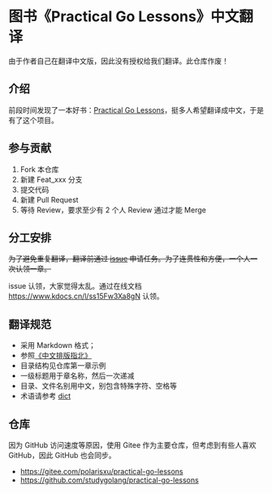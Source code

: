 # 图书《Practical Go Lessons》中文翻译

由于作者自己在翻译中文版，因此没有授权给我们翻译。此仓库作废！

## 介绍

前段时间发现了一本好书：[Practical Go Lessons](https://www.practical-go-lessons.com)，挺多人希望翻译成中文，于是有了这个项目。

## 参与贡献

1. Fork 本仓库
2. 新建 Feat_xxx 分支
3. 提交代码
4. 新建 Pull Request
5. 等待 Review，要求至少有 2 个人 Review 通过才能 Merge

## 分工安排

~~为了避免重复翻译，翻译前通过 [issue](https://gitee.com/polarisxu/practical-go-lessons/issues) 申请任务。为了连贯性和方便，一个人一次认领一章。~~

issue 认领，大家觉得太乱。通过在线文档 <https://www.kdocs.cn/l/ss15Fw3Xa8gN> 认领。

## 翻译规范

- 采用 Markdown 格式；
- 参照[《中文排版指北》](https://github.com/studygolang/GCTT/blob/master/chinese-copywriting-guidlines.md)
- 目录结构见仓库第一章示例
- 一级标题用于章名称，然后一次递减
- 目录、文件名别用中文，别包含特殊字符、空格等
- 术语请参考 [dict](dict.md)

## 仓库

因为 GitHub 访问速度等原因，使用 Gitee 作为主要仓库，但考虑到有些人喜欢 GitHub，因此 GitHub 也会同步。

- <https://gitee.com/polarisxu/practical-go-lessons>
- <https://github.com/studygolang/practical-go-lessons>
